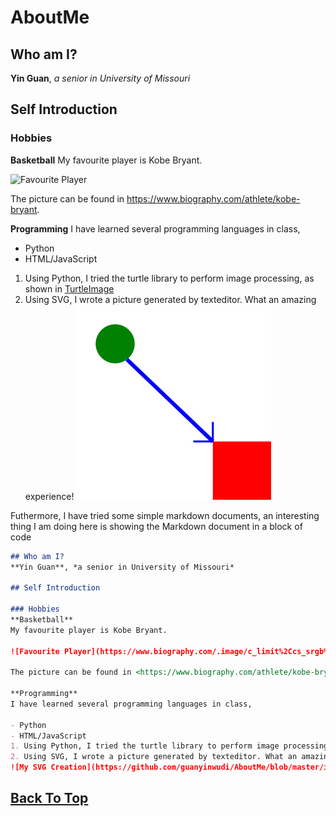# AboutMe
## Who am I?
**Yin Guan**, *a senior in University of Missouri*

## Self Introduction

### Hobbies
**Basketball**
My favourite player is Kobe Bryant.

![Favourite Player](https://www.biography.com/.image/c_limit%2Ccs_srgb%2Cq_auto:good%2Cw_700/MTcwMDIzMzg3MjQwODY3NDAx/gettyimages-521051018.webp)

The picture can be found in <https://www.biography.com/athlete/kobe-bryant>.

**Programming**
I have learned several programming languages in class,

- Python
- HTML/JavaScript
1. Using Python, I tried the turtle library to perform image processing, as shown in [TurtleImage](https://github.com/guanyinwudi/AboutMe/src)
2. Using SVG, I wrote a picture generated by texteditor. What an amazing experience!
![My SVG Creation](https://github.com/guanyinwudi/AboutMe/blob/master/image/svg.jpg)

Futhermore, I have tried some simple markdown documents, an interesting thing I am doing here is showing the Markdown document in a block of code
```markdown
## Who am I?
**Yin Guan**, *a senior in University of Missouri*

## Self Introduction

### Hobbies
**Basketball**
My favourite player is Kobe Bryant.

![Favourite Player](https://www.biography.com/.image/c_limit%2Ccs_srgb%2Cq_auto:good%2Cw_700/MTcwMDIzMzg3MjQwODY3NDAx/gettyimages-521051018.webp)

The picture can be found in <https://www.biography.com/athlete/kobe-bryant>.

**Programming**
I have learned several programming languages in class,

- Python
- HTML/JavaScript
1. Using Python, I tried the turtle library to perform image processing, as shown in [TurtleImage](https://github.com/guanyinwudi/AboutMe/src)
2. Using SVG, I wrote a picture generated by texteditor. What an amazing experience!
![My SVG Creation](https://github.com/guanyinwudi/AboutMe/blob/master/image/svg.jpg)
```
## [Back To Top](#who-am-i)

